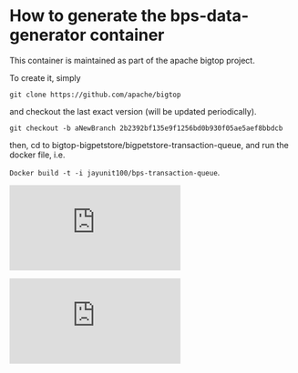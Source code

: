 # How to generate the bps-data-generator container #

This container is maintained as part of the apache bigtop project.

To create it, simply 

`git clone https://github.com/apache/bigtop`

and checkout the last exact version (will be updated periodically).

`git checkout -b aNewBranch 2b2392bf135e9f1256bd0b930f05ae5aef8bbdcb`

then, cd to bigtop-bigpetstore/bigpetstore-transaction-queue, and run the docker file, i.e. 

`Docker build -t -i jayunit100/bps-transaction-queue`.


[![Analytics](https://kubernetes-site.appspot.com/UA-36037335-10/GitHub/examples/k8petstore/bps-data-generator/README.md?pixel)]()


[![Analytics](https://kubernetes-site.appspot.com/UA-36037335-10/GitHub/release-0.20.0/examples/k8petstore/bps-data-generator/README.md?pixel)]()
